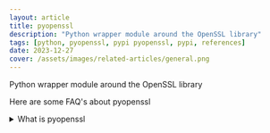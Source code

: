 ```yaml
---
layout: article
title: pyopenssl
description: "Python wrapper module around the OpenSSL library"
tags: [python, pyopenssl, pypi pyopenssl, pypi, references]
date: 2023-12-27
cover: /assets/images/related-articles/general.png
---
```


Python wrapper module around the OpenSSL library

Here are some FAQ's about pyopenssl
<details>
<summary>What is pyopenssl</summary>
Python wrapper module around the OpenSSL library
</details>
